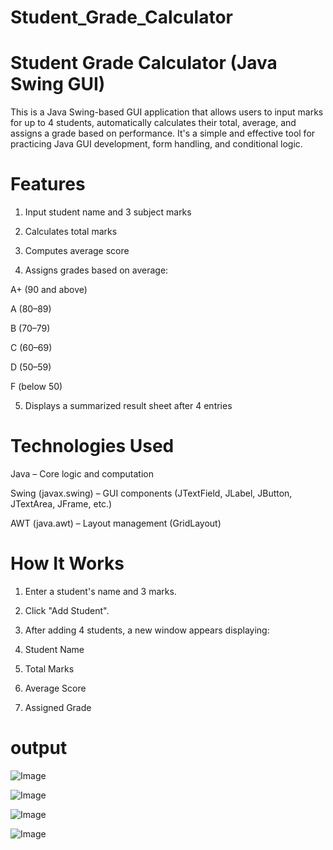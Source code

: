 # Student_Grade_Calculator

# Student Grade Calculator (Java Swing GUI) #

This is a Java Swing-based GUI application that allows users to input marks for up to 4 students, automatically calculates their total, average, and assigns a grade based on performance. It's a simple and effective tool for practicing Java GUI development, form handling, and conditional logic.

# Features
1. Input student name and 3 subject marks

2. Calculates total marks

3. Computes average score

4. Assigns grades based on average:

A+ (90 and above)

A (80–89)

B (70–79)

C (60–69)

D (50–59)

F (below 50)

5. Displays a summarized result sheet after 4 entries

# Technologies Used
Java – Core logic and computation

Swing (javax.swing) – GUI components (JTextField, JLabel, JButton, JTextArea, JFrame, etc.)

AWT (java.awt) – Layout management (GridLayout)

# How It Works
1. Enter a student's name and 3 marks.

2. Click "Add Student".

3. After adding 4 students, a new window appears displaying:

4. Student Name

5. Total Marks

6. Average Score

7. Assigned Grade

# output

![Image](https://github.com/user-attachments/assets/7a75a195-918a-4691-8a49-db6a2c9fc12d)

![Image](https://github.com/user-attachments/assets/2a933773-c9ce-4b6b-b520-1f5889f64cc1)

![Image](https://github.com/user-attachments/assets/80daaed9-6281-4212-b365-d0897ee2cda4)

![Image](https://github.com/user-attachments/assets/0d7482d8-a92d-4939-90b6-24423123366f)



